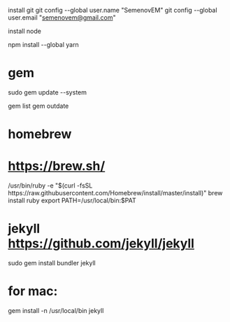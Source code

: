 
install git 
git config --global user.name "SemenovEM"
git config --global user.email "semenovem@gmail.com"


install node


npm install --global yarn

# gem
sudo gem update --system

gem list
gem outdate


# homebrew
# https://brew.sh/
/usr/bin/ruby -e "$(curl -fsSL https://raw.githubusercontent.com/Homebrew/install/master/install)"
brew install ruby
export PATH=/usr/local/bin:$PAT



# jekyll https://github.com/jekyll/jekyll
sudo gem install bundler jekyll
# for mac:
gem install -n /usr/local/bin jekyll
